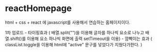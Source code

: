 # reactHomepage


html + css + react 에 javascript를 사용해서 연습하는 홈페이지이다.

1차 업로드 - 타이핑효과 ( 배열.split("")을 이용해 글자를 하나씩 요소로 나누고 
                        배열.shift()를 이용해 요소 하나씩 화면에 출력
                        setTimeout을 이용)
          - 깜빡이는 효과 ( classList.toggle을 이용해 html에 "active" 문구를 넣었다가 지웠다가한다. )
